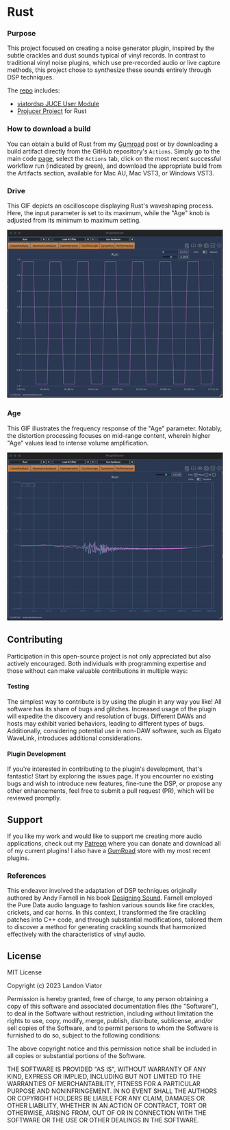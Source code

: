 # Rust

### Purpose

This project focused on creating a noise generator plugin, inspired by the subtle crackles and dust sounds typical of vinyl records. In contrast to traditional vinyl noise plugins, which use pre-recorded audio or live capture methods, this project chose to synthesize these sounds entirely through DSP techniques.

The [repo](https://github.com/landonviator/viator-rust) includes:

- [viatordsp JUCE User Module](https://github.com/landonviator/viatordsp)
- [Projucer Project](https://github.com/landonviator/viator-rust/blob/main/viator-rust/viator-rust.jucer) for Rust

### How to download a build

You can obtain a build of Rust from my [Gumroad](https://viatordsp.gumroad.com/l/zyfng) post or by downloading a build artifact directly from the GitHub repository's `Actions`. Simply go to the main code [page](https://github.com/landonviator/viator-rust), select the `Actions` tab, click on the most recent successful workflow run (indicated by green), and download the appropriate build from the Artifacts section, available for Mac AU, Mac VST3, or Windows VST3.

### Drive

This GIF depicts an oscilloscope displaying Rust's waveshaping process. Here, the input parameter is set to its maximum, while the "Age" knob is adjusted from its minimum to maximum setting.

![Rust Oscilloscope Reading](https://github.com/landonviator/viator-rust/blob/main/rust-reading.gif)

### Age

This GIF illustrates the frequency response of the "Age" parameter. Notably, the distortion processing focuses on mid-range content, wherein higher "Age" values lead to intense volume amplification.

![Rust Age Parameter Response](https://github.com/landonviator/viator-rust/blob/main/rust-age.gif)

## Contributing

Participation in this open-source project is not only appreciated but also actively encouraged. Both individuals with programming expertise and those without can make valuable contributions in multiple ways:

#### Testing

The simplest way to contribute is by using the plugin in any way you like! All software has its share of bugs and glitches. Increased usage of the plugin will expedite the discovery and resolution of bugs. Different DAWs and hosts may exhibit varied behaviors, leading to different types of bugs. Additionally, considering potential use in non-DAW software, such as Elgato WaveLink, introduces additional considerations.

#### Plugin Development

If you're interested in contributing to the plugin's development, that's fantastic! Start by exploring the issues page. If you encounter no existing bugs and wish to introduce new features, fine-tune the DSP, or propose any other enhancements, feel free to submit a pull request (PR), which will be reviewed promptly.

## Support

If you like my work and would like to support me creating more audio applications, check out my [Patreon](https://www.patreon.com/ViatorDSP) where you can donate and download all of my current plugins! I also have a [GumRoad](https://viatordsp.gumroad.com/?_gl=1*18tqfoy*_ga*MTg2MjcxNDgyNS4xNjg5OTI3NDE3*_ga_6LJN6D94N6*MTY5MjM5NjQ1Ni4xODguMS4xNjkyMzk2NTExLjAuMC4w) store with my most recent plugins.

### References

This endeavor involved the adaptation of DSP techniques originally authored by Andy Farnell in his book [Designing Sound](https://mitpress.mit.edu/9780262014410/designing-sound/). Farnell employed the Pure Data audio language to fashion various sounds like fire crackles, crickets, and car horns. In this context, I transformed the fire crackling patches into C++ code, and through substantial modifications, tailored them to discover a method for generating crackling sounds that harmonized effectively with the characteristics of vinyl audio.

## License

MIT License

Copyright (c) 2023 Landon Viator

Permission is hereby granted, free of charge, to any person obtaining a copy
of this software and associated documentation files (the "Software"), to deal
in the Software without restriction, including without limitation the rights
to use, copy, modify, merge, publish, distribute, sublicense, and/or sell
copies of the Software, and to permit persons to whom the Software is
furnished to do so, subject to the following conditions:

The above copyright notice and this permission notice shall be included in all
copies or substantial portions of the Software.

THE SOFTWARE IS PROVIDED "AS IS", WITHOUT WARRANTY OF ANY KIND, EXPRESS OR
IMPLIED, INCLUDING BUT NOT LIMITED TO THE WARRANTIES OF MERCHANTABILITY,
FITNESS FOR A PARTICULAR PURPOSE AND NONINFRINGEMENT. IN NO EVENT SHALL THE
AUTHORS OR COPYRIGHT HOLDERS BE LIABLE FOR ANY CLAIM, DAMAGES OR OTHER
LIABILITY, WHETHER IN AN ACTION OF CONTRACT, TORT OR OTHERWISE, ARISING FROM,
OUT OF OR IN CONNECTION WITH THE SOFTWARE OR THE USE OR OTHER DEALINGS IN THE
SOFTWARE.
